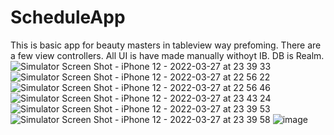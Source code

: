 # ScheduleApp

This is basic app for beauty masters in tableview way prefoming.
There are a few view controllers. All UI is have made manually withoyt IB.
DB is Realm.
![Simulator Screen Shot - iPhone 12 - 2022-03-27 at 23 39 33](https://user-images.githubusercontent.com/51377501/160298039-012c1f23-2cee-4fd4-9f9c-c3d749d1b64f.png)
![Simulator Screen Shot - iPhone 12 - 2022-03-27 at 22 56 22](https://user-images.githubusercontent.com/51377501/160298122-d4fac223-9182-46e5-ab62-b02244e82a68.png)
![Simulator Screen Shot - iPhone 12 - 2022-03-27 at 22 56 46](https://user-images.githubusercontent.com/51377501/160298126-d1735d5f-408d-45bf-9545-dff8d2c666d7.png)
![Simulator Screen Shot - iPhone 12 - 2022-03-27 at 23 43 24](https://user-images.githubusercontent.com/51377501/160298132-e36e1353-f86f-435c-ac96-cf9fefb5d20a.png)
![Simulator Screen Shot - iPhone 12 - 2022-03-27 at 23 39 53](https://user-images.githubusercontent.com/51377501/160298134-855c8d29-fd45-4c81-a347-5b34a409b75e.png)
![Simulator Screen Shot - iPhone 12 - 2022-03-27 at 23 39 58](https://user-images.githubusercontent.com/51377501/160298135-1de6ecae-4cb0-4be2-97a2-74bcfb42ed7b.png)
![image](https://user-images.githubusercontent.com/51377501/160298137-9e1e0775-d483-426b-96fa-bcba461f2cbd.png)

